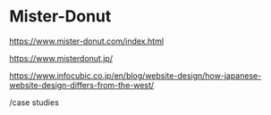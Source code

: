 # Mister-Donut

https://www.mister-donut.com/index.html

https://www.misterdonut.jp/

https://www.infocubic.co.jp/en/blog/website-design/how-japanese-website-design-differs-from-the-west/

/case studies
